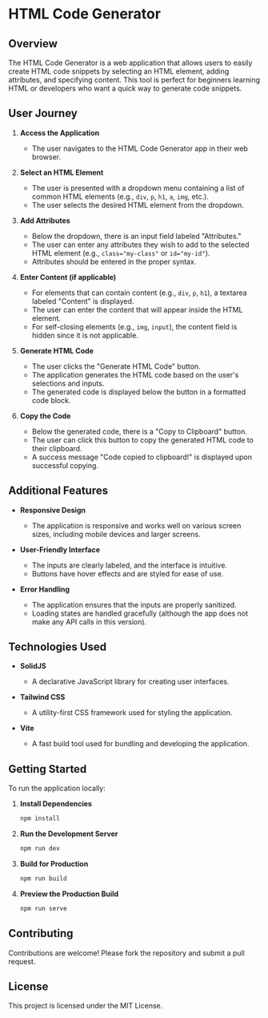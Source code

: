 # HTML Code Generator

## Overview

The HTML Code Generator is a web application that allows users to easily create HTML code snippets by selecting an HTML element, adding attributes, and specifying content. This tool is perfect for beginners learning HTML or developers who want a quick way to generate code snippets.

## User Journey

1. **Access the Application**

   - The user navigates to the HTML Code Generator app in their web browser.

2. **Select an HTML Element**

   - The user is presented with a dropdown menu containing a list of common HTML elements (e.g., `div`, `p`, `h1`, `a`, `img`, etc.).
   - The user selects the desired HTML element from the dropdown.

3. **Add Attributes**

   - Below the dropdown, there is an input field labeled "Attributes."
   - The user can enter any attributes they wish to add to the selected HTML element (e.g., `class="my-class"` or `id="my-id"`).
   - Attributes should be entered in the proper syntax.

4. **Enter Content (if applicable)**

   - For elements that can contain content (e.g., `div`, `p`, `h1`), a textarea labeled "Content" is displayed.
   - The user can enter the content that will appear inside the HTML element.
   - For self-closing elements (e.g., `img`, `input`), the content field is hidden since it is not applicable.

5. **Generate HTML Code**

   - The user clicks the "Generate HTML Code" button.
   - The application generates the HTML code based on the user's selections and inputs.
   - The generated code is displayed below the button in a formatted code block.

6. **Copy the Code**

   - Below the generated code, there is a "Copy to Clipboard" button.
   - The user can click this button to copy the generated HTML code to their clipboard.
   - A success message "Code copied to clipboard!" is displayed upon successful copying.

## Additional Features

- **Responsive Design**

  - The application is responsive and works well on various screen sizes, including mobile devices and larger screens.

- **User-Friendly Interface**

  - The inputs are clearly labeled, and the interface is intuitive.
  - Buttons have hover effects and are styled for ease of use.

- **Error Handling**

  - The application ensures that the inputs are properly sanitized.
  - Loading states are handled gracefully (although the app does not make any API calls in this version).

## Technologies Used

- **SolidJS**

  - A declarative JavaScript library for creating user interfaces.

- **Tailwind CSS**

  - A utility-first CSS framework used for styling the application.

- **Vite**

  - A fast build tool used for bundling and developing the application.

## Getting Started

To run the application locally:

1. **Install Dependencies**

   ```bash
   npm install
   ```

2. **Run the Development Server**

   ```bash
   npm run dev
   ```

3. **Build for Production**

   ```bash
   npm run build
   ```

4. **Preview the Production Build**

   ```bash
   npm run serve
   ```

## Contributing

Contributions are welcome! Please fork the repository and submit a pull request.

## License

This project is licensed under the MIT License.

